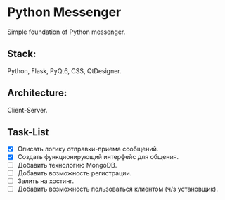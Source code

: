 # Python Messenger
Simple foundation of Python messenger.

## Stack: 
Python, Flask, PyQt6, CSS, QtDesigner.

## Architecture: 
Client-Server.

## Task-List
- [X] Описать логику отправки-приема сообщений.
- [X] Создать функционирующий интерфейс для общения.
- [ ] Добавить технологию MongoDB.
- [ ] Добавить возможность регистрации.
- [ ] Залить на хостинг.
- [ ] Добавить возможность пользоваться клиентом (ч/з установщик).
